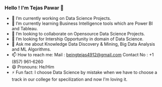 ### Hello ! I'm Tejas Pawar 👋



- 🔭 I’m currently working on Data Science Projects.
- 🌱 I’m currently learning Business Intelligence tools which are Power BI and Tableau.
- 👯 I’m looking to collaborate on Opensource Data Science Projects.
- 🤔 I’m looking for Intership Opportunity in domain of Data Science.
- 💬 Ask me about Knowledge Data Discovery & Mining, Big Data Analysis and ML Algorithms. 
- 📫 How to reach me: 
      Mail : beingtejas4912@gmail.com
      Contact No : +1 (857) 961-6260
- 😄 Pronouns: He/Him
- ⚡ Fun fact: I choose Data Science by mistake when we have to choose a track in our college for specilization and now I'm loving it.

